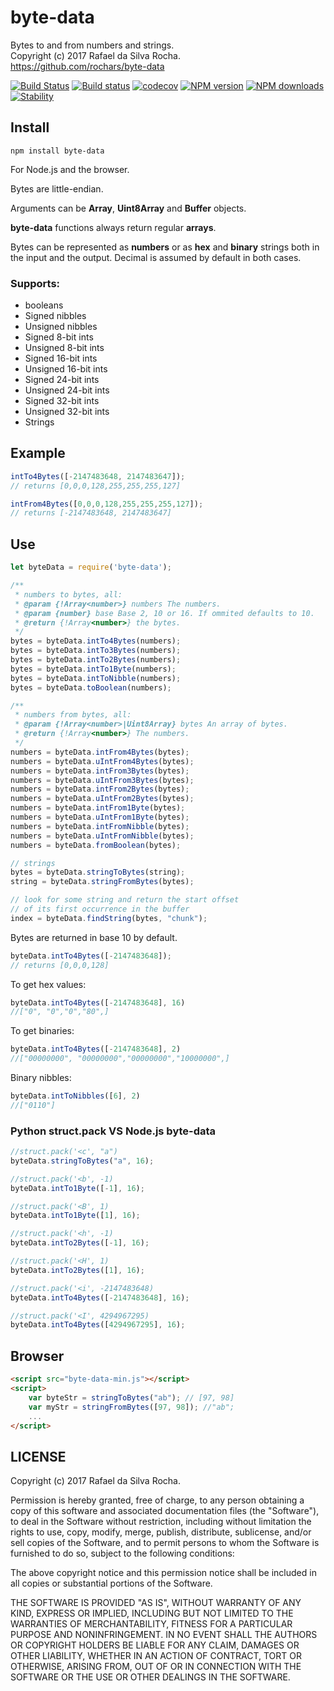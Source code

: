 # byte-data
Bytes to and from numbers and strings.  
Copyright (c) 2017 Rafael da Silva Rocha.  
https://github.com/rochars/byte-data

[![Build Status](https://travis-ci.org/rochars/byte-data.svg?branch=master)](https://travis-ci.org/rochars/byte-data) [![Build status](https://ci.appveyor.com/api/projects/status/g2ellp44s7a0kvid?svg=true)](https://ci.appveyor.com/project/rochars/byte-data) [![codecov](https://codecov.io/gh/rochars/byte-data/branch/master/graph/badge.svg)](https://codecov.io/gh/rochars/byte-data) [![NPM version](https://img.shields.io/npm/v/byte-data.svg?style=flat)](https://www.npmjs.com/package/byte-data) [![NPM downloads](https://img.shields.io/npm/dm/byte-data.svg?style=flat)](https://www.npmjs.com/package/byte-data) [![Stability](https://img.shields.io/badge/stability-experimental-red.svg)](https://www.npmjs.com/package/byte-data) 


## Install
```
npm install byte-data
```

For Node.js and the browser.

Bytes are little-endian.

Arguments can be **Array**, **Uint8Array** and **Buffer** objects.

**byte-data** functions always return regular **arrays**.

Bytes can be represented as **numbers** or as **hex** and **binary** strings both in the input and the output. Decimal is assumed by default in both cases.

### Supports:
- booleans
- Signed nibbles
- Unsigned nibbles
- Signed 8-bit ints
- Unsigned 8-bit ints
- Signed 16-bit ints
- Unsigned 16-bit ints
- Signed 24-bit ints
- Unsigned 24-bit ints
- Signed 32-bit ints
- Unsigned 32-bit ints
- Strings

## Example
```javascript
intTo4Bytes([-2147483648, 2147483647]);
// returns [0,0,0,128,255,255,255,127]

intFrom4Bytes([0,0,0,128,255,255,255,127]);
// returns [-2147483648, 2147483647]
```

## Use
```javascript
let byteData = require('byte-data');

/**
 * numbers to bytes, all:
 * @param {!Array<number>} numbers The numbers.
 * @param {number} base Base 2, 10 or 16. If ommited defaults to 10.
 * @return {!Array<number>} the bytes.
 */
bytes = byteData.intTo4Bytes(numbers);
bytes = byteData.intTo3Bytes(numbers);
bytes = byteData.intTo2Bytes(numbers);
bytes = byteData.intTo1Byte(numbers);
bytes = byteData.intToNibble(numbers);
bytes = byteData.toBoolean(numbers);

/**
 * numbers from bytes, all:
 * @param {!Array<number>|Uint8Array} bytes An array of bytes.
 * @return {!Array<number>} The numbers.
 */
numbers = byteData.intFrom4Bytes(bytes);
numbers = byteData.uIntFrom4Bytes(bytes);
numbers = byteData.intFrom3Bytes(bytes);
numbers = byteData.uIntFrom3Bytes(bytes);
numbers = byteData.intFrom2Bytes(bytes);
numbers = byteData.uIntFrom2Bytes(bytes);
numbers = byteData.intFrom1Byte(bytes);
numbers = byteData.uIntFrom1Byte(bytes);
numbers = byteData.intFromNibble(bytes);
numbers = byteData.uIntFromNibble(bytes);
numbers = byteData.fromBoolean(bytes);

// strings
bytes = byteData.stringToBytes(string);
string = byteData.stringFromBytes(bytes);

// look for some string and return the start offset
// of its first occurrence in the buffer 
index = byteData.findString(bytes, "chunk");
```

Bytes are returned in base 10 by default.
```javascript
byteData.intTo4Bytes([-2147483648]);
// returns [0,0,0,128]
```

To get hex values:
```javascript
byteData.intTo4Bytes([-2147483648], 16)
//["0", "0","0","80",]
```

To get binaries:
```javascript
byteData.intTo4Bytes([-2147483648], 2)
//["00000000", "00000000","00000000","10000000",]
```

Binary nibbles:
```javascript
byteData.intToNibbles([6], 2)
//["0110"]
```

### Python struct.pack VS Node.js byte-data
```javascript
//struct.pack('<c', "a")
byteData.stringToBytes("a", 16);

//struct.pack('<b', -1)
byteData.intTo1Byte([-1], 16);

//struct.pack('<B', 1)
byteData.intTo1Byte([1], 16);

//struct.pack('<h', -1)
byteData.intTo2Bytes([-1], 16);

//struct.pack('<H', 1)
byteData.intTo2Bytes([1], 16);

//struct.pack('<i', -2147483648)
byteData.intTo4Bytes([-2147483648], 16);

//struct.pack('<I', 4294967295)
byteData.intTo4Bytes([4294967295], 16);
```

## Browser
```html
<script src="byte-data-min.js"></script>
<script>
    var byteStr = stringToBytes("ab"); // [97, 98]
    var myStr = stringFromBytes([97, 98]); //"ab";
    ...
</script>
```

## LICENSE
Copyright (c) 2017 Rafael da Silva Rocha.

Permission is hereby granted, free of charge, to any person obtaining
a copy of this software and associated documentation files (the
"Software"), to deal in the Software without restriction, including
without limitation the rights to use, copy, modify, merge, publish,
distribute, sublicense, and/or sell copies of the Software, and to
permit persons to whom the Software is furnished to do so, subject to
the following conditions:

The above copyright notice and this permission notice shall be
included in all copies or substantial portions of the Software.

THE SOFTWARE IS PROVIDED "AS IS", WITHOUT WARRANTY OF ANY KIND,
EXPRESS OR IMPLIED, INCLUDING BUT NOT LIMITED TO THE WARRANTIES OF
MERCHANTABILITY, FITNESS FOR A PARTICULAR PURPOSE AND
NONINFRINGEMENT. IN NO EVENT SHALL THE AUTHORS OR COPYRIGHT HOLDERS BE
LIABLE FOR ANY CLAIM, DAMAGES OR OTHER LIABILITY, WHETHER IN AN ACTION
OF CONTRACT, TORT OR OTHERWISE, ARISING FROM, OUT OF OR IN CONNECTION
WITH THE SOFTWARE OR THE USE OR OTHER DEALINGS IN THE SOFTWARE.
